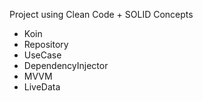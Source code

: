Project using Clean Code + SOLID Concepts

- Koin
- Repository
- UseCase
- DependencyInjector
- MVVM
- LiveData
